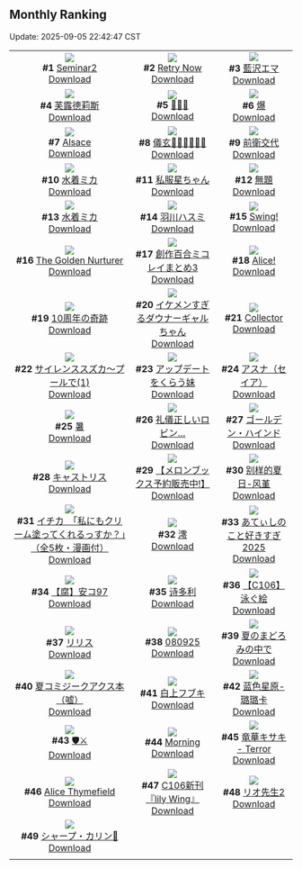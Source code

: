 ## Monthly Ranking
Update: 2025-09-05 22:42:47 CST

|      |      |      |
| :----: | :----: | :----: |
| ![](https://i.pixiv.re/c/240x480/img-master/img/2025/08/08/00/00/15/133608172_p0_master1200.jpg)<br>**#1** [Seminar2](https://www.pixiv.net/artworks/133608172)<br>[Download](https://i.pixiv.re/img-original/img/2025/08/08/00/00/15/133608172_p0.png) | ![](https://i.pixiv.re/c/240x480/img-master/img/2025/08/08/00/09/14/133608940_p0_master1200.jpg)<br>**#2** [Retry Now](https://www.pixiv.net/artworks/133608940)<br>[Download](https://i.pixiv.re/img-original/img/2025/08/08/00/09/14/133608940_p0.jpg) | ![](https://i.pixiv.re/c/240x480/img-master/img/2025/08/08/00/00/08/133608107_p0_master1200.jpg)<br>**#3** [藍沢エマ](https://www.pixiv.net/artworks/133608107)<br>[Download](https://i.pixiv.re/img-original/img/2025/08/08/00/00/08/133608107_p0.png) |
| ![](https://i.pixiv.re/c/240x480/img-master/img/2025/08/08/18/00/15/133630554_p0_master1200.jpg)<br>**#4** [芙露德莉斯](https://www.pixiv.net/artworks/133630554)<br>[Download](https://i.pixiv.re/img-original/img/2025/08/08/18/00/15/133630554_p0.jpg) | ![](https://i.pixiv.re/c/240x480/img-master/img/2025/08/08/00/00/13/133608158_p0_master1200.jpg)<br>**#5** [🤚🤚💦](https://www.pixiv.net/artworks/133608158)<br>[Download](https://i.pixiv.re/img-original/img/2025/08/08/00/00/13/133608158_p0.jpg) | ![](https://i.pixiv.re/c/240x480/img-master/img/2025/09/01/02/11/27/133609192_p0_master1200.jpg)<br>**#6** [爆](https://www.pixiv.net/artworks/133609192)<br>[Download](https://i.pixiv.re/img-original/img/2025/09/01/02/11/27/133609192_p0.jpg) |
| ![](https://i.pixiv.re/c/240x480/img-master/img/2025/08/08/10/53/22/133621073_p0_master1200.jpg)<br>**#7** [Alsace](https://www.pixiv.net/artworks/133621073)<br>[Download](https://i.pixiv.re/img-original/img/2025/08/08/10/53/22/133621073_p0.jpg) | ![](https://i.pixiv.re/c/240x480/img-master/img/2025/08/08/20/35/08/133636803_p0_master1200.jpg)<br>**#8** [儀玄👠👠👠✨✨✨](https://www.pixiv.net/artworks/133636803)<br>[Download](https://i.pixiv.re/img-original/img/2025/08/08/20/35/08/133636803_p0.jpg) | ![](https://i.pixiv.re/c/240x480/img-master/img/2025/08/07/00/00/11/133571359_p0_master1200.jpg)<br>**#9** [前衛交代](https://www.pixiv.net/artworks/133571359)<br>[Download](https://i.pixiv.re/img-original/img/2025/08/07/00/00/11/133571359_p0.jpg) |
| ![](https://i.pixiv.re/c/240x480/img-master/img/2025/08/08/17/59/39/133630424_p0_master1200.jpg)<br>**#10** [水着ミカ](https://www.pixiv.net/artworks/133630424)<br>[Download](https://i.pixiv.re/img-original/img/2025/08/08/17/59/39/133630424_p0.png) | ![](https://i.pixiv.re/c/240x480/img-master/img/2025/08/08/20/07/07/133635688_p0_master1200.jpg)<br>**#11** [私服星ちゃん](https://www.pixiv.net/artworks/133635688)<br>[Download](https://i.pixiv.re/img-original/img/2025/08/08/20/07/07/133635688_p0.jpg) | ![](https://i.pixiv.re/c/240x480/img-master/img/2025/08/08/22/22/58/133641667_p0_master1200.jpg)<br>**#12** [無題](https://www.pixiv.net/artworks/133641667)<br>[Download](https://i.pixiv.re/img-original/img/2025/08/08/22/22/58/133641667_p0.jpg) |
| ![](https://i.pixiv.re/c/240x480/img-master/img/2025/08/08/20/25/02/133636400_p0_master1200.jpg)<br>**#13** [水着ミカ](https://www.pixiv.net/artworks/133636400)<br>[Download](https://i.pixiv.re/img-original/img/2025/08/08/20/25/02/133636400_p0.png) | ![](https://i.pixiv.re/c/240x480/img-master/img/2025/08/06/12/23/59/133548341_p0_master1200.jpg)<br>**#14** [羽川ハスミ](https://www.pixiv.net/artworks/133548341)<br>[Download](https://i.pixiv.re/img-original/img/2025/08/06/12/23/59/133548341_p0.jpg) | ![](https://i.pixiv.re/c/240x480/img-master/img/2025/08/07/00/00/09/133571343_p0_master1200.jpg)<br>**#15** [Swing!](https://www.pixiv.net/artworks/133571343)<br>[Download](https://i.pixiv.re/img-original/img/2025/08/07/00/00/09/133571343_p0.png) |
| ![](https://i.pixiv.re/c/240x480/img-master/img/2025/08/08/20/25/59/133636435_p0_master1200.jpg)<br>**#16** [The Golden Nurturer](https://www.pixiv.net/artworks/133636435)<br>[Download](https://i.pixiv.re/img-original/img/2025/08/08/20/25/59/133636435_p0.jpg) | ![](https://i.pixiv.re/c/240x480/img-master/img/2025/08/08/00/44/21/133610373_p0_master1200.jpg)<br>**#17** [創作百合ミコレイまとめ3](https://www.pixiv.net/artworks/133610373)<br>[Download](https://i.pixiv.re/img-original/img/2025/08/08/00/44/21/133610373_p0.jpg) | ![](https://i.pixiv.re/c/240x480/img-master/img/2025/08/08/18/14/40/133631212_p0_master1200.jpg)<br>**#18** [Alice!](https://www.pixiv.net/artworks/133631212)<br>[Download](https://i.pixiv.re/img-original/img/2025/08/08/18/14/40/133631212_p0.jpg) |
| ![](https://i.pixiv.re/c/240x480/img-master/img/2025/08/06/03/03/15/133539717_p0_master1200.jpg)<br>**#19** [10周年の奇跡](https://www.pixiv.net/artworks/133539717)<br>[Download](https://i.pixiv.re/img-original/img/2025/08/06/03/03/15/133539717_p0.jpg) | ![](https://i.pixiv.re/c/240x480/img-master/img/2025/08/08/00/00/26/133608258_p0_master1200.jpg)<br>**#20** [イケメンすぎるダウナーギャルちゃん](https://www.pixiv.net/artworks/133608258)<br>[Download](https://i.pixiv.re/img-original/img/2025/08/08/00/00/26/133608258_p0.png) | ![](https://i.pixiv.re/c/240x480/img-master/img/2025/08/06/00/24/46/133535742_p0_master1200.jpg)<br>**#21** [Collector](https://www.pixiv.net/artworks/133535742)<br>[Download](https://i.pixiv.re/img-original/img/2025/08/06/00/24/46/133535742_p0.png) |
| ![](https://i.pixiv.re/c/240x480/img-master/img/2025/08/08/00/00/05/133608075_p0_master1200.jpg)<br>**#22** [サイレンススズカ～プールで(1)](https://www.pixiv.net/artworks/133608075)<br>[Download](https://i.pixiv.re/img-original/img/2025/08/08/00/00/05/133608075_p0.jpg) | ![](https://i.pixiv.re/c/240x480/img-master/img/2025/08/08/17/43/43/133630040_p0_master1200.jpg)<br>**#23** [アップデートをくらう妹](https://www.pixiv.net/artworks/133630040)<br>[Download](https://i.pixiv.re/img-original/img/2025/08/08/17/43/43/133630040_p0.png) | ![](https://i.pixiv.re/c/240x480/img-master/img/2025/08/07/00/00/18/133571436_p0_master1200.jpg)<br>**#24** [アスナ（セイア）](https://www.pixiv.net/artworks/133571436)<br>[Download](https://i.pixiv.re/img-original/img/2025/08/07/00/00/18/133571436_p0.png) |
| ![](https://i.pixiv.re/c/240x480/img-master/img/2025/08/08/14/45/33/133625967_p0_master1200.jpg)<br>**#25** [暑](https://www.pixiv.net/artworks/133625967)<br>[Download](https://i.pixiv.re/img-original/img/2025/08/08/14/45/33/133625967_p0.png) | ![](https://i.pixiv.re/c/240x480/img-master/img/2025/08/08/21/12/55/133638494_p0_master1200.jpg)<br>**#26** [礼儀正しいロビン…](https://www.pixiv.net/artworks/133638494)<br>[Download](https://i.pixiv.re/img-original/img/2025/08/08/21/12/55/133638494_p0.jpg) | ![](https://i.pixiv.re/c/240x480/img-master/img/2025/08/08/19/00/41/133632850_p0_master1200.jpg)<br>**#27** [ゴールデン・ハインド](https://www.pixiv.net/artworks/133632850)<br>[Download](https://i.pixiv.re/img-original/img/2025/08/08/19/00/41/133632850_p0.jpg) |
| ![](https://i.pixiv.re/c/240x480/img-master/img/2025/08/08/16/16/59/133627857_p0_master1200.jpg)<br>**#28** [キャストリス](https://www.pixiv.net/artworks/133627857)<br>[Download](https://i.pixiv.re/img-original/img/2025/08/08/16/16/59/133627857_p0.png) | ![](https://i.pixiv.re/c/240x480/img-master/img/2025/08/08/08/51/26/133619000_p0_master1200.jpg)<br>**#29** [【メロンブックス予約販売中!】](https://www.pixiv.net/artworks/133619000)<br>[Download](https://i.pixiv.re/img-original/img/2025/08/08/08/51/26/133619000_p0.jpg) | ![](https://i.pixiv.re/c/240x480/img-master/img/2025/08/08/19/00/12/133632732_p0_master1200.jpg)<br>**#30** [别样的夏日-风堇](https://www.pixiv.net/artworks/133632732)<br>[Download](https://i.pixiv.re/img-original/img/2025/08/08/19/00/12/133632732_p0.jpg) |
| ![](https://i.pixiv.re/c/240x480/img-master/img/2025/08/10/11/00/11/133701916_p0_master1200.jpg)<br>**#31** [イチカ　「私にもクリーム塗ってくれるっすか？」（全5枚・漫画付）](https://www.pixiv.net/artworks/133701916)<br>[Download](https://i.pixiv.re/img-original/img/2025/08/10/11/00/11/133701916_p0.jpg) | ![](https://i.pixiv.re/c/240x480/img-master/img/2025/08/07/00/15/30/133572438_p0_master1200.jpg)<br>**#32** [澪](https://www.pixiv.net/artworks/133572438)<br>[Download](https://i.pixiv.re/img-original/img/2025/08/07/00/15/30/133572438_p0.jpg) | ![](https://i.pixiv.re/c/240x480/img-master/img/2025/08/08/21/08/34/133638296_p0_master1200.jpg)<br>**#33** [あてぃしのこと好きすぎ2025](https://www.pixiv.net/artworks/133638296)<br>[Download](https://i.pixiv.re/img-original/img/2025/08/08/21/08/34/133638296_p0.jpg) |
| ![](https://i.pixiv.re/c/240x480/img-master/img/2025/08/08/19/28/03/133633871_p0_master1200.jpg)<br>**#34** [【腐】安コ97](https://www.pixiv.net/artworks/133633871)<br>[Download](https://i.pixiv.re/img-original/img/2025/08/08/19/28/03/133633871_p0.jpg) | ![](https://i.pixiv.re/c/240x480/img-master/img/2025/08/07/14/47/34/133589150_p0_master1200.jpg)<br>**#35** [诗多利](https://www.pixiv.net/artworks/133589150)<br>[Download](https://i.pixiv.re/img-original/img/2025/08/07/14/47/34/133589150_p0.jpg) | ![](https://i.pixiv.re/c/240x480/img-master/img/2025/08/09/00/00/32/133646178_p0_master1200.jpg)<br>**#36** [【C106】泳ぐ絵](https://www.pixiv.net/artworks/133646178)<br>[Download](https://i.pixiv.re/img-original/img/2025/08/09/00/00/32/133646178_p0.jpg) |
| ![](https://i.pixiv.re/c/240x480/img-master/img/2025/08/09/00/00/09/133646018_p0_master1200.jpg)<br>**#37** [リリス](https://www.pixiv.net/artworks/133646018)<br>[Download](https://i.pixiv.re/img-original/img/2025/08/09/00/00/09/133646018_p0.jpg) | ![](https://i.pixiv.re/c/240x480/img-master/img/2025/08/09/11/03/40/133660458_p0_master1200.jpg)<br>**#38** [080925](https://www.pixiv.net/artworks/133660458)<br>[Download](https://i.pixiv.re/img-original/img/2025/08/09/11/03/40/133660458_p0.jpg) | ![](https://i.pixiv.re/c/240x480/img-master/img/2025/08/08/00/00/04/133608063_p0_master1200.jpg)<br>**#39** [夏のまどろみの中で](https://www.pixiv.net/artworks/133608063)<br>[Download](https://i.pixiv.re/img-original/img/2025/08/08/00/00/04/133608063_p0.png) |
| ![](https://i.pixiv.re/c/240x480/img-master/img/2025/08/08/19/31/28/133634059_p0_master1200.jpg)<br>**#40** [夏コミジークアクス本（嘘）](https://www.pixiv.net/artworks/133634059)<br>[Download](https://i.pixiv.re/img-original/img/2025/08/08/19/31/28/133634059_p0.jpg) | ![](https://i.pixiv.re/c/240x480/img-master/img/2025/08/06/00/02/24/133534738_p0_master1200.jpg)<br>**#41** [白上フブキ](https://www.pixiv.net/artworks/133534738)<br>[Download](https://i.pixiv.re/img-original/img/2025/08/06/00/02/24/133534738_p0.png) | ![](https://i.pixiv.re/c/240x480/img-master/img/2025/08/08/23/15/24/133644138_p0_master1200.jpg)<br>**#42** [蓝色星原-璐璐卡](https://www.pixiv.net/artworks/133644138)<br>[Download](https://i.pixiv.re/img-original/img/2025/08/08/23/15/24/133644138_p0.png) |
| ![](https://i.pixiv.re/c/240x480/img-master/img/2025/08/09/00/00/05/133645979_p0_master1200.jpg)<br>**#43** [🛡️⚔](https://www.pixiv.net/artworks/133645979)<br>[Download](https://i.pixiv.re/img-original/img/2025/08/09/00/00/05/133645979_p0.png) | ![](https://i.pixiv.re/c/240x480/img-master/img/2025/08/10/12/49/12/133690377_p0_master1200.jpg)<br>**#44** [Morning](https://www.pixiv.net/artworks/133690377)<br>[Download](https://i.pixiv.re/img-original/img/2025/08/10/12/49/12/133690377_p0.png) | ![](https://i.pixiv.re/c/240x480/img-master/img/2025/08/09/13/00/04/133663563_p0_master1200.jpg)<br>**#45** [竜華キサキ - Terror](https://www.pixiv.net/artworks/133663563)<br>[Download](https://i.pixiv.re/img-original/img/2025/08/09/13/00/04/133663563_p0.jpg) |
| ![](https://i.pixiv.re/c/240x480/img-master/img/2025/08/08/22/58/54/133643294_p0_master1200.jpg)<br>**#46** [Alice Thymefield](https://www.pixiv.net/artworks/133643294)<br>[Download](https://i.pixiv.re/img-original/img/2025/08/08/22/58/54/133643294_p0.jpg) | ![](https://i.pixiv.re/c/240x480/img-master/img/2025/08/08/12/00/13/133622414_p0_master1200.jpg)<br>**#47** [C106新刊『lily Wing』](https://www.pixiv.net/artworks/133622414)<br>[Download](https://i.pixiv.re/img-original/img/2025/08/08/12/00/13/133622414_p0.png) | ![](https://i.pixiv.re/c/240x480/img-master/img/2025/08/08/08/30/01/133618644_p0_master1200.jpg)<br>**#48** [リオ先生2](https://www.pixiv.net/artworks/133618644)<br>[Download](https://i.pixiv.re/img-original/img/2025/08/08/08/30/01/133618644_p0.jpg) |
| ![](https://i.pixiv.re/c/240x480/img-master/img/2025/08/09/01/08/21/133649194_p0_master1200.jpg)<br>**#49** [シャープ・カリン🖤](https://www.pixiv.net/artworks/133649194)<br>[Download](https://i.pixiv.re/img-original/img/2025/08/09/01/08/21/133649194_p0.png) |
|      |      |
